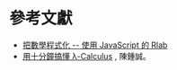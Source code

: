 # 參考文獻

* [把數學程式化 -- 使用 JavaScript 的 Rlab](https://ccckmit.gitbooks.io/rlab/content/)
* [用十分鐘搞懂 λ-Calculus](https://github.com/ccc112a/py2cs/blob/master/A4-投影片/λ-Calculus.pdf) , 陳鍾誠。